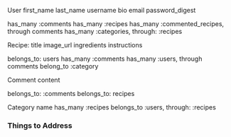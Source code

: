 User
first_name
last_name
username
bio
email
password_digest

has_many :comments
has_many :recipes
has_many :commented_recipes, through comments
has_many :categories, through: :recipes

Recipe:
title
image_url
ingredients
instructions

belongs_to: users
has_many :comments
has_many :users, through comments
belong_to :category

Comment
content

belongs_to: :comments
belongs_to: recipes

Category
name
has_many :recipes
belongs_to :users, through: :recipes

### Things to Address
